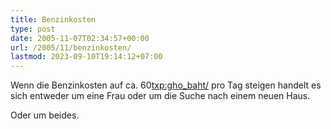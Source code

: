 ```yaml
---
title: Benzinkosten
type: post
date: 2005-11-07T02:34:57+00:00
url: /2005/11/benzinkosten/
lastmod: 2023-09-10T19:14:12+07:00
---
```

Wenn die Benzinkosten auf ca. 60<txp:gho_baht/> pro Tag steigen handelt es sich entweder um eine Frau oder um die Suche nach einem neuen Haus.

Oder um beides.
